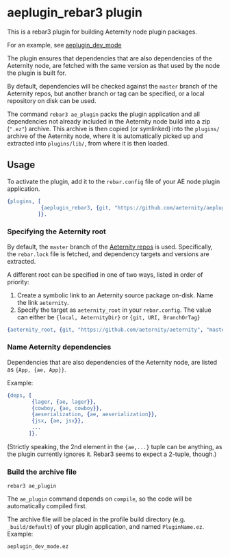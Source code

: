 # aeplugin_rebar3 plugin

This is a rebar3 plugin for building Aeternity node plugin packages.

For an example, see [aeplugin_dev_mode](https://github.com/aeternity/aeplugin_dev_mode)

The plugin ensures that dependencies that are also dependencies of the Aeternity node,
are fetched with the same version as that used by the node the plugin is built for.

By default, dependencies will be checked against the `master` branch of the Aeternity repos,
but another branch or tag can be specified, or a local repository on disk can be used.

The command `rebar3 ae_plugin` packs the plugin application and all dependencies not
already included in the Aeternity node build into a zip (`".ez"`) archive. This archive
is then copied (or symlinked) into the `plugins/` archive of the Aeternity node, where it
is automatically picked up and extracted into `plugins/lib/`, from where it is then loaded.

## Usage

To activate the plugin, add it to the `rebar.config` file of your AE node plugin application.

```erlang
{plugins, [
           {aeplugin_rebar3, {git, "https://github.com/aeternity/aeplugin_rebar3", {branch,"master"}}}
          ]}.
```

### Specifying the Aeternity root

By default, the `master` branch of the [Aeternity repos](https://github.com/aeternity/aeternity) is used.
Specifically, the `rebar.lock` file is fetched, and dependency targets and versions are extracted.

A different root can be specified in one of two ways, listed in order of priority:

1. Create a symbolic link to an Aeternity source package on-disk. Name the link `aeternity`.
2. Specify the target as `aeternity_root` in your `rebar.config`.
   The value can either be `{local, AeternityDir}` or `{git, URI, BranchOrTag}`

```erlang
{aeternity_root, {git, "https://github.com/aeternity/aeternity", "master"}}.
```

### Name Aeternity dependencies

Dependencies that are also dependencies of the Aeternity node, are listed as `{App, {ae, App}}`.

Example:
```erlang
{deps, [
        {lager, {ae, lager}},
        {cowboy, {ae, cowboy}},
        {aeserialization, {ae, aeserialization}},
        {jsx, {ae, jsx}},
        ...
       ]}.
```

(Strictly speaking, the 2nd element in the `{ae,...}` tuple can be anything, as the plugin
currently ignores it. Rebar3 seems to expect a 2-tuple, though.)

### Build the archive file

`rebar3 ae_plugin`

The `ae_plugin` command depends on `compile`, so the code will be automatically compiled first.

The archive file will be placed in the profile build directory (e.g. `_build/default`) of your
plugin application, and named `PluginName.ez`. Example:

```
aeplugin_dev_mode.ez
```
